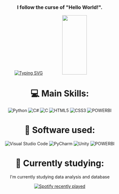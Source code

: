 <div align = "center">

### I follow the curse of "Hello World!".

  [![Typing SVG](https://readme-typing-svg.herokuapp.com/?color=F08080&size=35&center=true&vCenter=true&width=1000&lines=My+name+is+Jean;I'm+20+years+old;I'm+from+Brazil,+RJ)](https://git.io/typing-svg)
  <img width="40%" height="195px" src="https://github-readme-stats.vercel.app/api/top-langs/?username=ChagasJean&layout=compact&hide_border=true&title_color=F08080&text_color=FFFFFF&bg_color=0d1117" />

  <h1>💻 Main Skills:</h1>

![Python](https://img.shields.io/badge/python-3670A0?style=for-the-badge&logo=python&logoColor=ffdd54)
![C#](https://img.shields.io/badge/c%23-%23008080.svg?style=for-the-badge&logo=c-sharp&logoColor=white)
![C](https://img.shields.io/badge/c-%2300599C.svg?style=for-the-badge&logo=c&logoColor=white)
![HTML5](https://img.shields.io/badge/html5-%23E34F26.svg?style=for-the-badge&logo=html5&logoColor=white)
![CSS3](https://img.shields.io/badge/css3-%231572B6.svg?style=for-the-badge&logo=css3&logoColor=white)
![POWERBI](https://img.shields.io/badge/powerbi-%23FF9900.svg?style=for-the-badge&logo=powerbi&logoColor=white)

  <h1>📝 Software used:</h1>

![Visual Studio Code](https://img.shields.io/badge/Visual%20Studio%20Code-0078d7.svg?style=for-the-badge&logo=visual-studio-code&logoColor=white)
![PyCharm](https://img.shields.io/badge/pycharm-143?style=for-the-badge&logo=pycharm&logoColor=black&color=black&labelColor=green)
![Unity](https://img.shields.io/badge/unity-%23000000.svg?style=for-the-badge&logo=unity&logoColor=white)
![POWERBI](https://img.shields.io/badge/powerbi-%23FF9900.svg?style=for-the-badge&logo=powerbi&logoColor=white)

  <h1>📝 Currently studying:</h1>

I'm currently studying data analysis and database

<p align="center">
  
  [![Spotify recently played](https://spotify-recently-played-readme.vercel.app/api?user=22rlmhsyswijsuosipqnitkiy)](https://open.spotify.com/user/22rlmhsyswijsuosipqnitkiy)
</p>

